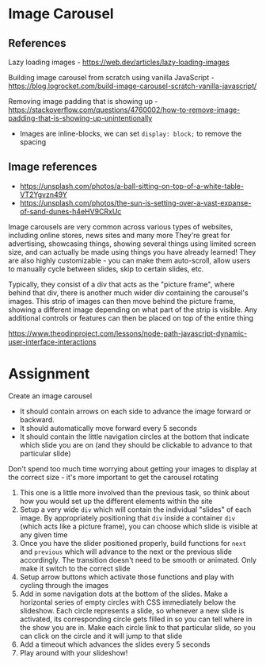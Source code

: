 # Image Carousel

## References

Lazy loading images - https://web.dev/articles/lazy-loading-images

Building image carousel from scratch using vanilla JavaScript - https://blog.logrocket.com/build-image-carousel-scratch-vanilla-javascript/

Removing image padding that is showing up - https://stackoverflow.com/questions/4760002/how-to-remove-image-padding-that-is-showing-up-unintentionally

- Images are inline-blocks, we can set `display: block;` to remove the spacing

## Image references

- https://unsplash.com/photos/a-ball-sitting-on-top-of-a-white-table-VT2Ygvzn49Y
- https://unsplash.com/photos/the-sun-is-setting-over-a-vast-expanse-of-sand-dunes-h4eHV9CRxUc

Image carousels are very common across various types of websites, including online stores, news sites and many more
They're great for advertising, showcasing things, showing several things using limited screen size, and can actually be made using things you have already learned! They are also highly customizable - you can make them auto-scroll, allow users to manually cycle between slides, skip to certain slides, etc.

Typically, they consist of a div that acts as the "picture frame", where behind that div, there is another much wider div containing the carousel's images. This strip of images can then move behind the picture frame, showing a different image depending on what part of the strip is visible. Any additional controls or features can then be placed on top of the entire thing

https://www.theodinproject.com/lessons/node-path-javascript-dynamic-user-interface-interactions

# Assignment

Create an image carousel

- It should contain arrows on each side to advance the image forward or backward.
- It should automatically move forward every 5 seconds
- It should contain the little navigation circles at the bottom that indicate which slide you are on (and they should be clickable to advance to that particular slide)

Don't spend too much time worrying about getting your images to display at the correct size - it's more important to get the carousel rotating

1. This one is a little more involved than the previous task, so think about how you would set up the different elements within the site
2. Setup a very wide `div` which will contain the individual "slides" of each image. By appropriately positioning that `div` inside a container `div` (which acts like a picture frame), you can choose which slide is visible at any given time
3. Once you have the slider positioned properly, build functions for `next` and `previous` which will advance to the next or the previous slide accordingly. The transition doesn't need to be smooth or animated. Only make it switch to the correct slide
4. Setup arrow buttons which activate those functions and play with cycling through the images
5. Add in some navigation dots at the bottom of the slides. Make a horizontal series of empty circles with CSS immediately below the slideshow. Each circle represents a slide, so whenever a new slide is activated, its corresponding circle gets filled in so you can tell where in the show you are in. Make each circle link to that particular slide, so you can click on the circle and it will jump to that slide
6. Add a timeout which advances the slides every 5 seconds
7. Play around with your slideshow!
